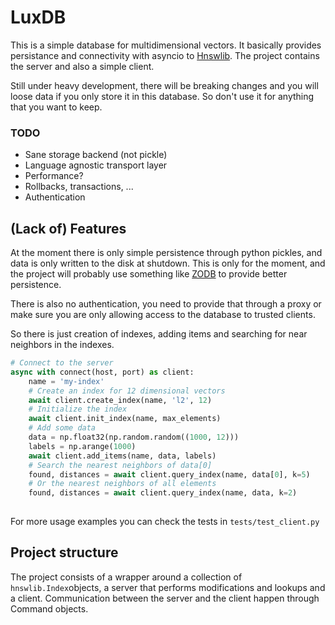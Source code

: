 # LuxDB

This is a simple database for multidimensional vectors. It basically provides persistance and connectivity with asyncio to [Hnswlib](https://github.com/nmslib/hnswlib). The project contains the server and also a simple client. 

Still under heavy development, there will be breaking changes and you will loose data if you only store it in this database. So don't use it for anything that you want to keep.

### TODO
- Sane storage backend (not pickle)
- Language agnostic transport layer
- Performance?
- Rollbacks, transactions, ...
- Authentication

## (Lack of) Features
At the moment there is only simple persistence through python pickles, and data is only written to the disk at shutdown. This is only for the moment, and the project will probably use something like [ZODB](https://zodb.org/en/latest/index.html) to provide better persistence.

There is also no authentication, you need to provide that through a proxy or make sure you are only allowing access to the database to trusted clients.

So there is just creation of indexes, adding items and searching for near neighbors in the indexes.

```Python
# Connect to the server
async with connect(host, port) as client:
	name = 'my-index'
	# Create an index for 12 dimensional vectors
	await client.create_index(name, 'l2', 12)
	# Initialize the index
	await client.init_index(name, max_elements)
	# Add some data
	data = np.float32(np.random.random((1000, 12)))
	labels = np.arange(1000)
	await client.add_items(name, data, labels)
	# Search the nearest neighbors of data[0]
	found, distances = await client.query_index(name, data[0], k=5)
	# Or the nearest neighbors of all elements
	found, distances = await client.query_index(name, data, k=2)
	
```
For more usage examples you can check the tests in `tests/test_client.py`

## Project structure
The project consists of a wrapper around a collection of `hnswlib.Index`objects, a server that performs modifications and lookups and a client. Communication between the server and the client happen through Command objects.
